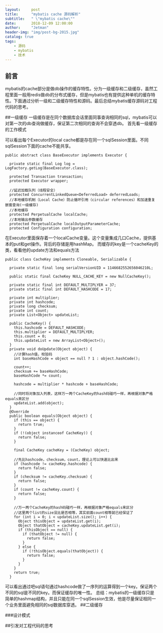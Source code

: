 ```yaml
---
layout:     post
title:      "mybatis cache 源码解析"
subtitle:   " \"mybatis cache\""
date:       2018-12-09 12:00:00
author:     "Jetman"
header-img: "img/post-bg-2015.jpg"
catalog: true
tags:
    - 源码
    - mybatis
    - 技术
---
```




## 前言

mybatis的cache部分是做db操作的缓存特性。分为一级缓存和二级缓存，虽然工程里面一般用redis做db的分布式缓存，但是mybatis也有提供这种单机的缓存特性。下面通过分析一级和二级缓存特性和源码。最后总结mybatis缓存源码对工程代码的思考。

##一级缓存
一级缓存是在同个数据库会话里面同事查询相同的sql，mybatis可以对第一次的db查询做缓存，保证第二次相同的查询不会穿透db。
首先看一级缓存的工作模式

可以看出每个Executor的local cache都是存在同一个sqlSession里面。不同sqlSession下面的cache不能共享。
    
    public abstract class BaseExecutor implements Executor {
    
      private static final Log log = LogFactory.getLog(BaseExecutor.class);
    
      protected Transaction transaction;
      protected Executor wrapper;
    
      //延迟加载队列（线程安全）
      protected ConcurrentLinkedQueue<DeferredLoad> deferredLoads;
      //本地缓存机制（Local Cache）防止循环引用（circular references）和加速重复嵌套查询(一级缓存)
      //本地缓存
      protected PerpetualCache localCache;
      //本地输出参数缓存
      protected PerpetualCache localOutputParameterCache;
      protected Configuration configuration;
在Executor里面保存着一个localCache变量。这个变量集成几口Cache，提供基本的put和get操作。背后的存储是用hashMap。
而缓存的key是一个cacheKey的类，看看他的update方法和equals方法
    
    public class CacheKey implements Cloneable, Serializable {
    
      private static final long serialVersionUID = 1146682552656046210L;
    
      public static final CacheKey NULL_CACHE_KEY = new NullCacheKey();
    
      private static final int DEFAULT_MULTIPLYER = 37;
      private static final int DEFAULT_HASHCODE = 17;
    
      private int multiplier;
      private int hashcode;
      private long checksum;
      private int count;
      private List<Object> updateList;
    
      public CacheKey() {
        this.hashcode = DEFAULT_HASHCODE;
        this.multiplier = DEFAULT_MULTIPLYER;
        this.count = 0;
        this.updateList = new ArrayList<Object>();
      }
      private void doUpdate(Object object) {
        //计算hash值，校验码
        int baseHashCode = object == null ? 1 : object.hashCode();
    
        count++;
        checksum += baseHashCode;
        baseHashCode *= count;
    
        hashcode = multiplier * hashcode + baseHashCode;
    
        //同时将对象加入列表，这样万一两个CacheKey的hash码碰巧一样，再根据对象严格equals来区分
        updateList.add(object);
      }
      @Override
      public boolean equals(Object object) {
        if (this == object) {
          return true;
        }
        if (!(object instanceof CacheKey)) {
          return false;
        }
    
        final CacheKey cacheKey = (CacheKey) object;
    
        //先比hashcode，checksum，count，理论上可以快速比出来
        if (hashcode != cacheKey.hashcode) {
          return false;
        }
        if (checksum != cacheKey.checksum) {
          return false;
        }
        if (count != cacheKey.count) {
          return false;
        }
    
        //万一两个CacheKey的hash码碰巧一样，再根据对象严格equals来区分
        //这里两个list的size没比是否相等，其实前面count相等就已经保证了
        for (int i = 0; i < updateList.size(); i++) {
          Object thisObject = updateList.get(i);
          Object thatObject = cacheKey.updateList.get(i);
          if (thisObject == null) {
            if (thatObject != null) {
              return false;
            }
          } else {
            if (!thisObject.equals(thatObject)) {
              return false;
            }
          }
        }
        return true;
      }
可以看出通过吧sql语句通过hashcode做了一序列的运算得到一个key。保证两个不同的sql是不同的key。而保证缓存的唯一性。
总结：mybatis的一级缓存只是简单的hashmap结构，并且只能在同一个sqlSession生效，他是尽量保证相同一个业务里面避免相同的sql数据库穿透。
##二级缓存

###设计模式

##引发对工程代码的思考


